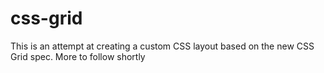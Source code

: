 # css-grid
This is an attempt at creating a custom CSS layout based on the new CSS Grid spec. More to follow shortly